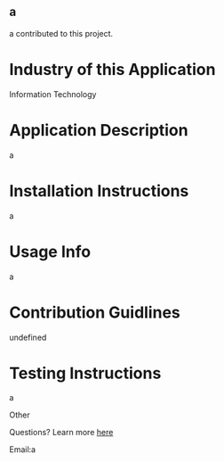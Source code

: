 ## a

a contributed to this project.

# Industry of this Application

Information Technology

# Application Description

a

# Installation Instructions

a

# Usage Info

a

# Contribution Guidlines

undefined

# Testing Instructions

a

Other

Questions? Learn more [here](https://www.github.com/zachmshort)

Email:a
